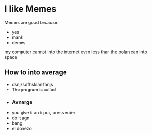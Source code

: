 # I like Memes

Memes are good because:
- yes
- mank
- demes

my computer cannot into the internet
even less than the polan can into space

## How to into average
- dsnjksdfhsklanlfanjs
- The program is called
- ### Avnerge
- you give it an input, press enter
- do it agn
- bang
- el donezo
